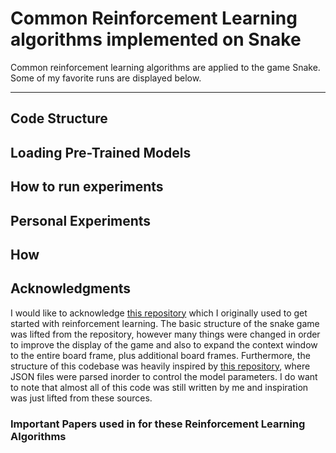 # Common Reinforcement Learning algorithms implemented on Snake

Common reinforcement learning algorithms are applied to the game Snake. Some of my favorite runs are displayed below.


___

## Code Structure


## Loading Pre-Trained Models


## How to run experiments


## Personal Experiments


## How 


## Acknowledgments

I would like to acknowledge [this repository](https://github.com/patrickloeber/snake-ai-pytorch) which I originally used to get started with reinforcement learning. The basic structure of the snake game was lifted from the repository, however many things were changed in order to improve the display of the game and also to expand the context window to the entire board frame, plus additional board frames. Furthermore, the structure of this codebase was heavily inspired by [this repository](https://github.com/DragonWarrior15/snake-rl), where JSON files were parsed inorder to control the model parameters. I do want to note that almost all of this code was still written by me and inspiration was just lifted from these sources.

### Important Papers used in for these Reinforcement Learning Algorithms
